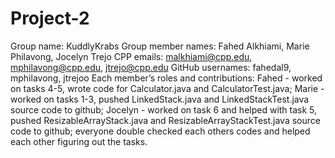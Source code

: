 # Project-2
Group name: KuddlyKrabs
Group member names: Fahed Alkhiami, Marie Philavong, Jocelyn Trejo
CPP emails: malkhiami@cpp.edu, mphilavong@cpp.edu, jtrejo@cpp.edu
GitHub usernames: fahedal9, mphilavong, jtrejoo
Each member’s roles and contributions: Fahed - worked on tasks 4-5, wrote code for Calculator.java and CalculatorTest.java; Marie - worked on tasks 1-3, pushed LinkedStack.java and LinkedStackTest.java source code to github; Jocelyn - worked on task 6 and helped with task 5, pushed ResizableArrayStack.java and ResizableArrayStackTest.java source code to github; everyone double checked each others codes and helped each other figuring out the tasks.
